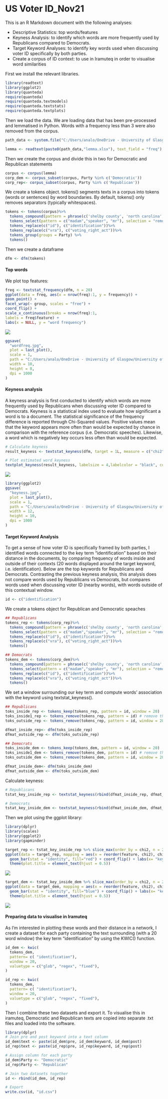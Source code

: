 US Voter ID\_Nov21
================

This is an R Markdown document with the following analyses:

-   Descriptive Statistics: top words/features
-   Keyness Analysis: to identify which words are more frequently used
    by Republicans compared to Democrats.
-   Target Keyword Analyses: to identify key words used when discussing
    voter ID specifically by both parties.
-   Create a corpus of ID context: to use in Iramuteq in order to
    visualise word similarities

First we install the relevant libraries.

``` r
library(readtext)
library(ggplot2)
library(quanteda)
require(quanteda)
require(quanteda.textmodels)
require(quanteda.textstats)
require(quanteda.textplots)
```

Then we load the data. We are loading data that has been pre-processed
and lemmatised in Python. Words with a frequency less than 3 were also
removed from the corpus.

``` r
path_data <- system.file("C:/Users/analo/OneDrive - University of Glasgow/University of Glasgow/Thesis/CHAPTERS/DATA/Voter ID laws debates (US)/R Markdown", package = "readtext")

lemma <- readtext(paste0(path_data,"lemma.xlsx"), text_field = "freq")
```

Then we create the corpus and divide this in two for Democratic and
Republican statements

``` r
corpus <- corpus(lemma)
corp_dem <- corpus_subset(corpus, Party %in% c('Democratic'))
corp_rep<- corpus_subset(corpus, Party %in% c('Republican'))
```

We create a tokens object. tokens() segments texts in a corpus into
tokens (words or sentences) by word boundaries. By default, tokens()
only removes separators (typically whitespaces).

``` r
tokens <- tokens(corpus)%>%
  tokens_compound(pattern = phrase(c('shelby county', 'north carolina', 'john lewis')))%>%
  tokens_select(pattern = c("madam","speaker", "mr"), selection = "remove")%>%
  tokens_replace(c("id"), c("identification"))%>%
  tokens_replace(c("vra"), c("voting_right_act"))%>%
  tokens_group(groups = Party) %>%
  tokens()
```

Then we create a dataframe

``` r
dfm <- dfm(tokens)
```

#### Top words

We plot top features:

``` r
freq <- textstat_frequency(dfm, n = 20)
ggplot(data = freq, aes(x = nrow(freq):1, y = frequency)) +
geom_point() +
facet_wrap(~ group, scales = "free") +
coord_flip() +
scale_x_continuous(breaks = nrow(freq):1,
labels = freq$feature) +
labs(x = NULL, y = "word frequency")
```

<img src="US-Voter-ID_Nov21_files/figure-gfm/unnamed-chunk-6-1.png" style="display: block; margin: auto;" />

``` r
ggsave(
  "wordfreq.jpg",
  plot = last_plot(),
  scale = 1,
  path = "C:/Users/analo/OneDrive - University of Glasgow/University of Glasgow/Thesis/CHAPTERS/DATA/Voter ID laws debates (US)/",
  width = 10,
  height = 8,
  dpi = 1000
)
```

#### Keyness analysis

A keyness analysis is first conducted to identify which words are more
frequently used by Republicans when discussing voter ID compared to
Democrats. Keyness is a statistical index used to evaluate how
significant a word is to a document. The statistical significance of the
frequency difference is reported through Chi-Squared values. Positive
values mean that the keyword appears more often than would be expected
by chance in comparison with the reference corpus (i.e. Democratic
speeches). Likewise, a word which is negatively key occurs less often
than would be expected.

``` r
# Calculate keyness 
result_keyness <- textstat_keyness(dfm, target = 1L, measure = c("chi2"),sort = TRUE)
```

``` r
# Plot estimated word keyness
textplot_keyness(result_keyness, labelsize = 4,labelcolor = "black", color = c("blue", "red"), min_count = 10, n = 25)
```

<img src="US-Voter-ID_Nov21_files/figure-gfm/unnamed-chunk-9-1.png" style="display: block; margin: auto;" />

``` r
library(ggplot2)
ggsave(
  "keyness.jpg",
  plot = last_plot(),
  scale = 1,
  path = "C:/Users/analo/OneDrive - University of Glasgow/University of Glasgow/Thesis/CHAPTERS/DATA/Voter ID laws debates (US)/",
  width = 12,
  height = 10,
  dpi = 1000
)
```

#### Target Keyword Analysis

To get a sense of how voter ID is specifically framed by both parties, I
identified words connected to the key term “identification” based on
their distance in the documents, by comparing frequency of words inside
and outside of their contexts (20 words displayed around the target
keyword, i.e. identification). Below are the top keywords for
Republicans and Democrats. Contrasting the previous keyness analysis,
this analysis does not compare words used by Republicans vs Democrats,
but compares words used when discussing voter ID (nearby words), with
words outside of this contextual window.

``` r
id <- c("identification") 
```

We create a tokens object for Republican and Democratic speaches

``` r
## Republicans
tokens_rep <- tokens(corp_rep)%>%
  tokens_compound(pattern = phrase(c('shelby county', 'north carolina', 'john lewis', "voting right act")))%>%
  tokens_select(pattern = c("madam","speaker", "mr"), selection = "remove")%>%
  tokens_replace(c("id"), c("identification"))%>%
  tokens_replace(c("vra"), c("voting_right_act"))%>%
  tokens()

## Democrats
tokens_dem <- tokens(corp_dem)%>%
  tokens_compound(pattern = phrase(c('shelby county', 'north carolina', 'john lewis')))%>%
  tokens_select(pattern = c("madam","speaker", "mr"), selection = "remove")%>%
  tokens_replace(c("id"), c("identification"))%>%
  tokens_replace(c("vra"), c("voting_right_act"))%>%
  tokens()
```

We set a window surrounding our key term and compute words’ association
with the keyword using textstat\_keyness().

``` r
## Republicans
toks_inside_rep <- tokens_keep(tokens_rep, pattern = id, window = 20)
toks_inside1_rep <- tokens_remove(tokens_rep, pattern = id) # remove the keywords
toks_outside_rep <- tokens_remove(tokens_rep, pattern = id, window = 20)

dfmat_inside_rep<- dfm(toks_inside_rep)
dfmat_outside_rep <- dfm(toks_outside_rep)

## Democrats
toks_inside_dem <- tokens_keep(tokens_dem, pattern = id, window = 20)
toks_inside1_dem <- tokens_remove(tokens_dem, pattern = id) # remove the keywords
toks_outside_dem <- tokens_remove(tokens_dem, pattern = id, window = 20)

dfmat_inside_dem<- dfm(toks_inside_dem)
dfmat_outside_dem <- dfm(toks_outside_dem)
```

Calculate keyness:

``` r
# Republicans
tstat_key_inside_rep <- textstat_keyness(rbind(dfmat_inside_rep, dfmat_outside_rep),target = seq_len(ndoc(dfmat_inside_rep)))

# Democrats
tstat_key_inside_dem <- textstat_keyness(rbind(dfmat_inside_dem, dfmat_outside_dem),target = seq_len(ndoc(dfmat_inside_dem)))
```

Then we plot using the ggplot library:

``` r
library(dplyr)
library(scales)
library(ggplot2)
library(gapminder)
```

``` r
target_rep <- tstat_key_inside_rep %>% slice_max(order_by = chi2, n = 20)
ggplot(data = target_rep, mapping = aes(x = reorder(feature, chi2), chi2)) + 
  geom_bar(stat = "identity", fill="red") + coord_flip() + labs(x= "keywords", y= "chi2") + ggtitle("Republican") +
  theme(plot.title = element_text(hjust = 0.5))
```

![](US-Voter-ID_Nov21_files/figure-gfm/unnamed-chunk-16-1.png)<!-- -->

``` r
target_dem <- tstat_key_inside_dem %>% slice_max(order_by = chi2, n = 20)
ggplot(data = target_dem, mapping = aes(x = reorder(feature, chi2), chi2)) + 
  geom_bar(stat = "identity", fill="blue") + coord_flip() + labs(x= "keywords", y= "chi2")+ ggtitle("Democratic") +
  theme(plot.title = element_text(hjust = 0.5))
```

![](US-Voter-ID_Nov21_files/figure-gfm/unnamed-chunk-17-1.png)<!-- -->

#### Preparing data to visualise in Iramuteq

As I’m interested in plotting these words and their distance in a
network, I create a dataset for each party containing the text
surrounding (with a 20 word window) the key term “identification” by
using the KWIC() function.

``` r
id_dem <- kwic(
  tokens_dem,
  pattern= c( "identification"),
  window = 20,
  valuetype = c("glob", "regex", "fixed"),
)

id_rep <- kwic(
  tokens_dem,
  pattern= c( "identification"),
  window = 20,
  valuetype = c("glob", "regex", "fixed"),
)
```

Then I combine these two datasets and export it. To visualise this in
iramuteq, Democratic and Republican texts are copied into separate .txt
files and loaded into the software.

``` r
library(dplyr)
# Join pre and post keyword into a text column
id_dem$text <- paste(id_dem$pre, id_dem$keyword, id_dem$post)
id_rep$text <- paste(id_rep$pre, id_rep$keyword, id_rep$post)

# Assign column for each party
id_dem$Party <- "Democratic"
id_rep$Party <- "Republican"

# Join two datasets together
id <- rbind(id_dem, id_rep)

# Export
write.csv(id, "id.csv")
```
